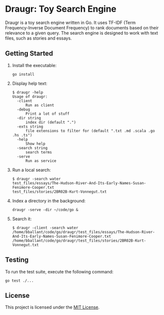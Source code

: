 # Draugr: Toy Search Engine

Draugr is a toy search engine written in Go. It uses TF-IDF (Term Frequency-Inverse Document Frequency) to rank documents based on their relevance to a given query. The search engine is designed to work with text files, such as stories and essays.

## Getting Started


1. Install the executable:

   ```
   go install
   ```
2. Display help text:

   ```
   $ draugr -help
   Usage of draugr:
     -client
         Run as client
     -debug
         Print a lot of stuff
     -dir string
         index dir (default ".")
     -exts string
         file extensions to filter for (default ".txt .md .scala .go .hs .ts")
     -help
         Show help
     -search string
         search terms
     -serve
         Run as service

   ```
3. Run a local search:

   ```
   $ draugr -search water
   test_files/essays/The-Hudson-River-And-Its-Early-Names-Susan-Fenimore-Cooper.txt
   test_files/stories/2BR02B-Kurt-Vonnegut.txt
   ```

4. Index a directory in the background:

   ```
   draugr -serve -dir ~/code/go &
   ```

5. Search it:

   ```
   $ draugr -client -search water
   /home/bballant/code/go/draugr/test_files/essays/The-Hudson-River-And-Its-Early-Names-Susan-Fenimore-Cooper.txt
   /home/bballant/code/go/draugr/test_files/stories/2BR02B-Kurt-Vonnegut.txt
   ```

## Testing

To run the test suite, execute the following command:

```
go test ./...
```

## License

This project is licensed under the [MIT License](./LICENSE).

